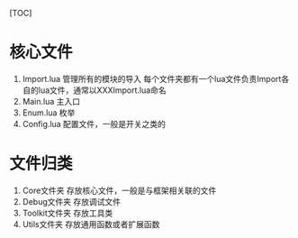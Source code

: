 [TOC]

# 核心文件
1. Import.lua 
管理所有的模块的导入
每个文件夹都有一个lua文件负责Import各自的lua文件，通常以XXXImport.lua命名
2. Main.lua 
主入口
3. Enum.lua 
枚举
4. Config.lua
配置文件，一般是开关之类的

# 文件归类
1. Core文件夹
存放核心文件，一般是与框架相关联的文件
2. Debug文件夹
存放调试文件
3. Toolkit文件夹
存放工具类
4. Utils文件夹
存放通用函数或者扩展函数
